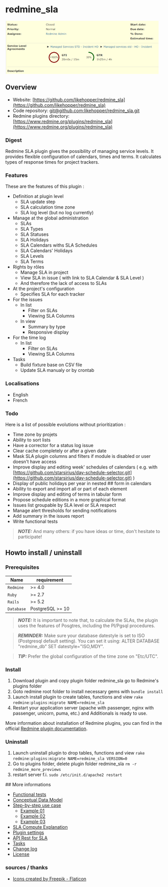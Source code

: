 # redmine_sla

<div style=" width:480px; height:166px; " >

![Redmine SLA - Issue Patch](doc/images/redmine_sla_issue_patch.png)
</div>


## Overview

- Website: [https://github.com/likehopper/redmine_sla](https://github.com/likehopper/redmine_sla)
- Code repository: [git@github.com:likehopper/redmine_sla.git](git@github.com:likehopper/redmine_sla.git)
- Redmine plugins directory: [https://www.redmine.org/plugins/redmine_sla](https://www.redmine.org/plugins/redmine_sla)


### Digest

Redmine SLA plugin gives the possibility of managing service levels. 
It provides flexible configuration of calendars, times and terms.
It calculates types of response times for project trackers.


### Features

These are the features of this plugin :
- Definition at plugin level
  - SLA update step
  - SLA calculation time zone
  - SLA log level (but no log currently)
- Manage at the global administration
  - SLAs
  - SLA Types
  - SLA Statuses
  - SLA Holidays
  - SLA Calendars withs SLA Schedules
  - SLA Calendars' Holidays
  - SLA Levels
  - SLA Terms
- Rights by rôles
  - Manage SLA in project
  - View SLA in issue ( with link to SLA Calendar & SLA Level )
  - And therefore the lack of access to SLAs
- At the project's configuration
  - Specifies SLA for each tracker
- For the issues
  - In list
    - Filter on SLAs
    - Viewing SLA Columns
  - In view
    - Summary by type
    - Responsive display
- For the time log
  - In list
    - Filter on SLAs
    - Viewing SLA Columns
- Tasks
  - Build fixture base on CSV file
  - Update SLA manualy or by crontab

### Localisations

- English
- French


### Todo

Here is a list of possible evolutions without prioritization :
- Time zone by projets 
- Ability to sort lists
- Have a corrector for a status log issue
- Clear cache completely or after a given date
- Mask SLA plugin columns and filters if module is disabled or user doesn't have access
- Improve display and editing week' schedules of calendars ( e.g. with [https://github.com/starsirius/day-schedule-selector.git](https://github.com/starsirius/day-schedule-selector.git) )
- Display of public holidays per year in nested ## form in calendars
- Ability to export and import all or part of each element
- Improve display and editing of terms in tabular form
- Propose schedule editions in a more graphical format
- Issues list groupable by SLA level or SLA respect
- Manage alert thresholds for sending notifications
- Add summary in the issues report
- Write functional tests

> **_NOTE:_** And many others: if you have ideas or time, don't hesitate to participate!


## Howto install / uninstall

### Prerequisites

| Name               | requirement                      |
|--------------------|----------------------------------|
| `Redmine`          | >= 4.0                           |
| `Ruby`             | >= 2.7                           |
| `Rails`            | >= 5.2                           |
| `Database`         | PostgreSQL >= 10                 |

> **_NOTE:_** It is important to note that, to calculate the SLAs, the plugin uses the features of Posgtres, including the Pl/Pgsql procedures.

> **_REMINDER:_** Make sure your database datestyle is set to ISO (Postgresql default setting). You can set it using: ALTER DATABASE "redmine_db" SET datestyle="ISO,MDY".

> **_TIP:_** Prefer the global configuration of the time zone on "Etc/UTC".

### Install

1. Download plugin and copy plugin folder redmine_sla go to Redmine's plugins folder
2. Goto redmine root folder to install necessary gems with `bundle install`
3. Launch install plugin to create tables, functions and view `rake redmine:plugins:migrate NAME=redmine_sla`
4. Restart your application server (apache with passenger, nginx with passenger, unicorn, puma, etc.) and Additionals is ready to use.

More information about installation of Redmine plugins, you can find in the official [Redmine plugin documentation](https://www.redmine.org/projects/redmine/wiki/Plugins>).


### Uninstall

1. Launch uninstall plugin to drop tables, functions and view `rake redmine:plugins:migrate NAME=redmine_sla VERSION=0`
2. Go to plugins folder, delete plugin folder redmine_sla `rm -r redmine_more_previews`
3. restart server f.i. `sudo /etc/init.d/apache2 restart`


## More informations

- [Functional tests](doc/TESTING.md)
- [Conceptual Data Model](doc/MCD.md)
- [Step-by-step use case](doc/USECASE.md)
  - [Example 01](doc/EXAMPLE-01.md)
  - [Example 02](doc/EXAMPLE-02.md)
  - [Example 03](doc/EXAMPLE-03.md) 
- [SLA Compute Explanation](doc/COMPUTE.md)
- [Plugin settings](doc/SETTINGS.md)
- [API Rest for SLA](doc/API.md)
- [Tasks](doc/TASKS.md)
- [Change log](CHANGELOG.md)
- [License](LICENSE)


### sources / thanks

- [Icons created by Freepik - Flaticon](https://www.flaticon.com/authors/freepik)
